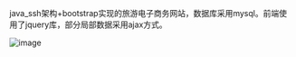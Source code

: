 java_ssh架构+bootstrap实现的旅游电子商务网站，数据库采用mysql。前端使用了jquery库，部分局部数据采用ajax方式。

![image](https://github.com/jlygit/some_personal_project/blob/master/ui_show/lvec.png)
